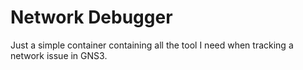 # Network Debugger
Just a simple container containing all the tool I need when tracking a network
issue in GNS3.
